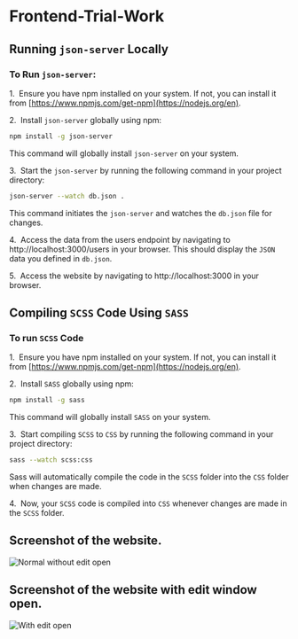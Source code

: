 # Frontend-Trial-Work

## Running `json-server` Locally
### To Run `json-server`:

1.&nbsp; Ensure you have npm installed on your system. If not, you can install it from [https://www.npmjs.com/get-npm](https://nodejs.org/en).

2.&nbsp; Install `json-server` globally using npm:
```bash
npm install -g json-server
```
This command will globally install `json-server` on your system.

3.&nbsp; Start the `json-server` by running the following command in your project directory:
```bash
json-server --watch db.json .
```
This command initiates the `json-server` and watches the `db.json` file for changes.

4.&nbsp; Access the data from the users endpoint by navigating to http://localhost:3000/users in your browser. This should display the `JSON` data you defined in `db.json`.

5.&nbsp; Access the website by navigating to http://localhost:3000 in your browser.

## Compiling `SCSS` Code Using `SASS`
### To run `SCSS` Code
1.&nbsp; Ensure you have npm installed on your system. If not, you can install it from [https://www.npmjs.com/get-npm](https://nodejs.org/en).

2.&nbsp; Install `SASS` globally using npm:
```bash
npm install -g sass
```
This command will globally install `SASS` on your system.

3.&nbsp; Start compiling `SCSS` to `CSS` by running the following command in your project directory:
```bash
sass --watch scss:css
```
Sass will automatically compile the code in the `SCSS` folder into the `CSS` folder when changes are made.

4.&nbsp; Now, your `SCSS` code is compiled into `CSS` whenever changes are made in the `SCSS` folder.

## Screenshot of the website.
![Normal without edit open](https://github.com/MartinHolts/Frontend-Trial-Work/assets/16961661/4ae914ef-ca02-4997-a965-12b8bd521dca)

## Screenshot of the website with edit window open.
![With edit open](https://github.com/MartinHolts/Frontend-Trial-Work/assets/16961661/f9609ca4-4f8a-43fc-8f83-7db81a9f7998)
